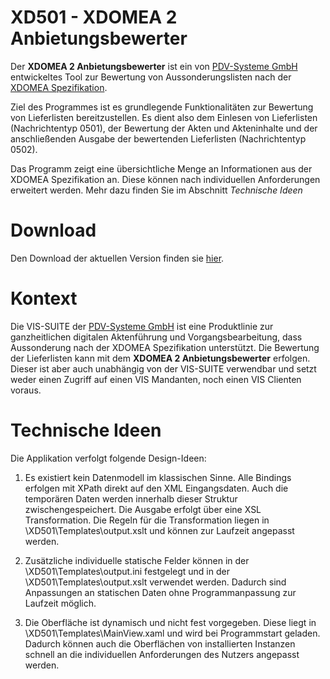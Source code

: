 # XD501 - XDOMEA 2 Anbietungsbewerter
 
Der **XDOMEA 2 Anbietungsbewerter** ist ein von [PDV-Systeme GmbH](https://www.pdv.de/) entwickeltes Tool zur Bewertung von Aussonderungslisten nach der [XDOMEA Spezifikation](http://www.xdomea.de/).
 
Ziel des Programmes ist es grundlegende Funktionalitäten zur Bewertung von Lieferlisten bereitzustellen. Es dient also dem Einlesen von Lieferlisten (Nachrichtentyp 0501), der Bewertung der Akten und Akteninhalte und der anschließenden Ausgabe der bewertenden Lieferlisten (Nachrichtentyp 0502).

Das Programm zeigt eine übersichtliche Menge an Informationen aus der XDOMEA Spezifikation an. Diese können nach individuellen Anforderungen erweitert werden. Mehr dazu finden Sie im Abschnitt *Technische Ideen*
 
# Download

Den Download der aktuellen Version finden sie [hier](https://github.com/MartinWegner/XD501/releases).
 
# Kontext
 
Die VIS-SUITE der [PDV-Systeme GmbH](https://www.pdv.de/) ist eine Produktlinie zur ganzheitlichen digitalen Aktenführung und Vorgangsbearbeitung, dass Aussonderung nach der XDOMEA Spezifikation unterstützt. Die Bewertung der Lieferlisten kann mit dem **XDOMEA 2 Anbietungsbewerter** erfolgen. Dieser ist aber auch unabhängig von der VIS-SUITE verwendbar und setzt weder einen Zugriff auf einen VIS Mandanten, noch einen VIS Clienten voraus.
 
# Technische Ideen
Die Applikation verfolgt folgende Design-Ideen:

1. Es existiert kein Datenmodell im klassischen Sinne. Alle Bindings erfolgen mit XPath direkt auf den XML Eingangsdaten. Auch die temporären Daten werden innerhalb dieser Struktur zwischengespeichert. Die Ausgabe erfolgt über eine XSL Transformation. Die Regeln für die Transformation liegen in \XD501\Templates\output.xslt und können zur Laufzeit angepasst werden.

1. Zusätzliche individuelle statische Felder können in der \XD501\Templates\output.ini festgelegt und in der \XD501\Templates\output.xslt verwendet werden. Dadurch sind Anpassungen an statischen Daten ohne Programmanpassung zur Laufzeit möglich.

1. Die Oberfläche ist dynamisch und nicht fest vorgegeben. Diese liegt in \XD501\Templates\MainView.xaml und wird bei Programmstart geladen. Dadurch können auch die Oberflächen von installierten Instanzen schnell an die individuellen Anforderungen des Nutzers angepasst werden.

